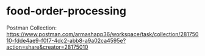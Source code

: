 # food-order-processing

Postman Collection:
https://www.postman.com/armashapp36/workspace/task/collection/28175010-fdde4ae9-f0f7-4dc2-abb8-a9a02ca4595e?action=share&creator=28175010
